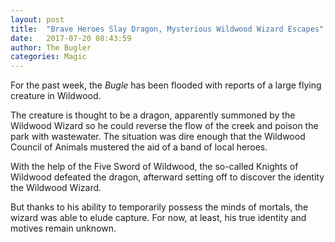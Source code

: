 ```yaml
---
layout: post
title:  "Brave Heroes Slay Dragon, Mysterious Wildwood Wizard Escapes"
date:   2017-07-20 08:43:59
author: The Bugler
categories: Magic
---
```


For the past week, the <em>Bugle</em> has been flooded with reports of a large flying creature in Wildwood.

The creature is thought to be a dragon, apparently summoned by the Wildwood Wizard so he could reverse the flow of the creek and poison the park with wastewater. The situation was dire enough that the Wildwood Council of Animals mustered the aid of a band of local heroes.

With the help of the Five Sword of Wildwood, the so-called Knights of Wildwood defeated the dragon, afterward setting off to discover the identity the Wildwood Wizard.

But thanks to his ability to temporarily possess the minds of mortals, the wizard was able to elude capture. For now, at least, his true identity and motives remain unknown.
